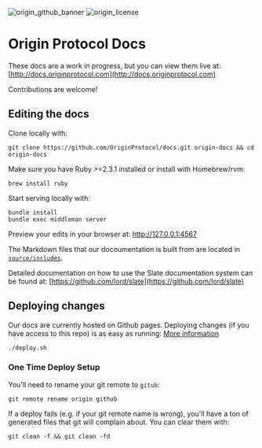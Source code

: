 ![origin_github_banner](https://user-images.githubusercontent.com/673455/37314301-f8db9a90-2618-11e8-8fee-b44f38febf38.png)
![origin_license](https://img.shields.io/badge/license-MIT-6e3bea.svg?style=flat-square&colorA=111d28)

# Origin Protocol Docs

These docs are a work in progress, but you can view them live at: [http://docs.originprotocol.com](http://docs.originprotocol.com)

Contributions are welcome!


## Editing the docs

Clone locally with:

    git clone https://github.com/OriginProtocol/docs.git origin-docs && cd origin-docs

Make sure you have Ruby >=2.3.1 installed or install with Homebrew/rvm:

    brew install ruby
    
Start serving locally with: 

    bundle install
    bundle exec middleman server

Preview your edits in your browser at: http://127.0.0.1:4567

The Markdown files that our docoumentation is built from are located in [`source/includes`](source/includes).
   
Detailed documentation on how to use the Slate documentation system can be found at: [https://github.com/lord/slate](https://github.com/lord/slate)

## Deploying changes

Our docs are currently hosted on Github pages. Deploying changes (if you have access to this repo) is as easy as running: [More information](https://github.com/lord/slate/wiki/deploying-slate)

    ./deploy.sh

### One Time Deploy Setup

You'll need to rename your git remote to `gitub`:

    git remote rename origin github

If a deploy fails (e.g. if your git remote name is wrong), you'll have a ton of generated files that git will complain about. You can clear them with:

    git clean -f && git clean -fd
    

